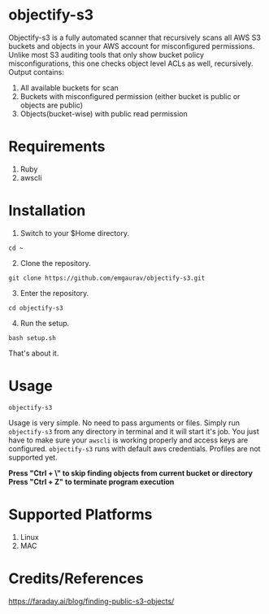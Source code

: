 # objectify-s3
Objectify-s3 is a fully automated scanner that recursively scans all AWS S3 buckets and objects in your AWS account for misconfigured permissions. Unlike most S3 auditing tools that only show bucket policy misconfigurations, this one checks object level ACLs as well, recursively. <br>
Output contains: 
  1. All available buckets for scan
  2. Buckets with misconfigured permission (either bucket is public or objects are public)
  3. Objects(bucket-wise) with public read permission

# Requirements
1. Ruby
2. awscli

# Installation
1. Switch to your $Home directory.
``` 
cd ~
```
2. Clone the repository. 
``` 
git clone https://github.com/emgaurav/objectify-s3.git
```
3. Enter the repository.
```
cd objectify-s3
```
4. Run the setup. <br> 
```
bash setup.sh
```
That's about it.

# Usage
```
objectify-s3
```
Usage is very simple. No need to pass arguments or files. Simply run `objectify-s3` from any directory in terminal and it will start it's job.
You just have to make sure your `awscli` is working properly and access keys are configured. `objectify-s3` runs with default aws credentials. Profiles are not supported yet.

**Press  "Ctrl + \\"  to skip finding objects from current bucket or directory** <br>
**Press  "Ctrl + Z"  to terminate program execution** 

# Supported Platforms
1. Linux
2. MAC

# Credits/References
https://faraday.ai/blog/finding-public-s3-objects/
